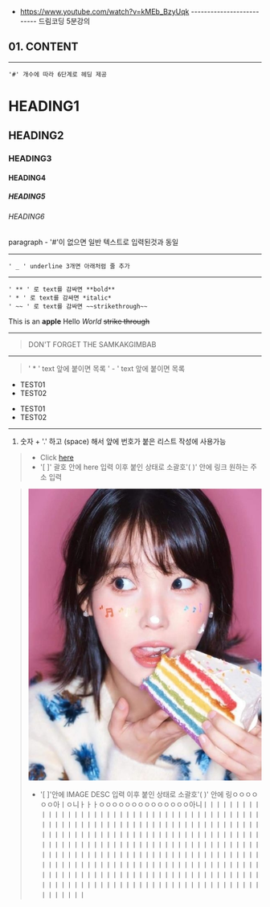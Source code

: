 
<!-- 참조 링크 -->
- https://www.youtube.com/watch?v=kMEb_BzyUqk  -------------------------- 드림코딩 5분강의


## 01. CONTENT


___
<!-- HEADING -->
	'#' 개수에 따라 6단계로 헤딩 제공
# HEADING1
## HEADING2
### HEADING3
#### HEADING4
##### HEADING5
###### HEADING6

paragraph - '#'이 없으면 일반 텍스트로 입력된것과 동일

___
<!-- LINE -->
	' _ ' underline 3개면 아래처럼 줄 추가

___
<!-- TEXT ATTRIBUTE -->
	' ** ' 로 text를 감싸면 **bold**
	' * ' 로 text를 감싸면 *italic*
	' ~~ ' 로 text를 감싸면 ~~strikethrough~~

This is an **apple**
Hello  *World*
~~strike through~~

___
<!-- QUOTE --> 
> DON'T FORGET THE SAMKAKGIMBAB

___

<!-- BULLET LIST -->
>	' * ' text 앞에 붙이면 목록
	' - ' text 앞에 붙이면 목록

* TEST01
* TEST02

- TEST01
- TEST02
___

<!-- NUMBERED LIST -->
1.  숫자 + '.' 하고 (space) 해서 앞에 번호가 붙은 리스트 작성에 사용가능

<!-- LINK -->
> - Click [here](https://www.naver.com)
> - '[ ]' 괄호 안에 here 입력 이후 붙인 상태로 소괄호'( )' 안에 링크 원하는 주소 입력

<!-- IMAGE -->
> ![IMAGE DESC](https://github.com/pucini90/OBSDN_NOTE/blob/main/IDEA_NOTE/%EC%9E%90%EB%A3%8C/Pasted%20Image%2020230925002753_813.jpg)
>- '[ ]'안에 IMAGE DESC 입력 이후 붙인 상태로 소괄호'( )' 안에 링ㅇㅇㅇㅇㅇㅇ아ㅣㅇ니ㅏㅏㅏㅇㅇㅇㅇㅇㅇㅇㅇㅇㅇㅇㅇㅇㅇ아니ㅣㅣㅣㅣㅣㅣㅣㅣㅣㅣㅣㅣㅣㅣㅣㅣㅣㅣㅣㅣㅣㅣㅣㅣㅣㅣㅣㅣㅣㅣㅣㅣㅣㅣㅣㅣㅣㅣㅣㅣㅣㅣㅣㅣㅣㅣㅣㅣㅣㅣㅣㅣㅣㅣㅣㅣㅣㅣㅣㅣㅣㅣㅣㅣㅣㅣㅣㅣㅣㅣㅣㅣㅣㅣㅣㅣㅣㅣㅣㅣㅣㅣㅣㅣㅣㅣㅣㅣㅣㅣㅣㅣㅣㅣㅣㅣㅣㅣㅣㅣㅣㅣㅣㅣㅣㅣㅣㅣㅣㅣㅣㅣㅣㅣㅣㅣㅣㅣㅣㅣㅣㅣㅣㅣㅣㅣㅣㅣㅣㅣㅣㅣㅣㅣㅣㅣㅣㅣㅣㅣㅣㅣㅣㅣㅣㅣㅣㅣㅣㅣㅣㅣㅣㅣㅣㅣㅣㅣㅣㅣㅣㅣㅣㅣㅣㅣㅣㅣㅣㅣㅣㅣㅣㅣㅣㅣㅣㅣㅣㅣㅣㅣㅣㅣㅣㅣㅣㅣㅣㅣㅣㅣㅣㅣㅣㅣㅣㅣㅣㅣㅣㅣㅣㅣㅣㅣㅣㅣㅣㅣㅣㅣㅣㅣㅣㅣㅣㅣㅣㅣㅣㅣㅣㅣㅣㅣㅣㅣㅣㅣㅣㅣㅣㅣㅣㅣㅣㅣㅣㅣㅣㅣㅣㅣㅣㅣㅣㅣㅣㅣㅣㅣㅣㅣㅣㅣㅣㅣㅣㅣㅣㅣㅣㅣㅣㅣㅣㅣㅣㅣㅣㅣㅣㅣㅣㅣㅣㅣㅣㅣㅣㅣㅣㅣㅣㅣㅣㅣ
